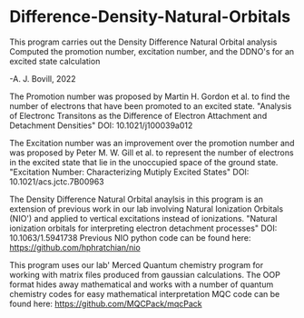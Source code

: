 # Difference-Density-Natural-Orbitals
This program carries out the Density Difference Natural Orbital analysis
Computed the promotion number, excitation number, and the DDNO's for
an excited state calculation

-A. J. Bovill, 2022

The Promotion number was proposed by Martin H. Gordon et al. to find the
number of electrons that have been promoted to an excited state.
"Analysis of Electronc Transitons as the Difference of Electron Attachment
and Detachment Densities"
DOI: 10.1021/j100039a012

The Excitation number was an improvement over the promotion number and was 
proposed by Peter M. W. Gill et al. to represent the
number of electrons in the excited state that lie 
in the unoccupied space of the ground state.
"Excitation Number: Characterizing Mutiply Excited States"
DOI: 10.1021/acs.jctc.7B00963

The Density Difference Natural Orbital anaylsis in this program is an
extension of previous work in our lab involving Natural Ionization
Orbitals (NIO') and applied to vertical excitations instead of
ionizations.
"Natural ionization orbitals for interpreting electron detachment
processes"
DOI: 10.1063/1.5941738
Previous NIO python code can be found here:
https://github.com/hphratchian/nio 

This program uses our lab' Merced Quantum chemistry program for working
with matrix files produced from gaussian calculations. The OOP format
hides away mathematical and works with a number of quantum chemistry codes
for easy mathematical interpretation
MQC code can be found here:
https://github.com/MQCPack/mqcPack

